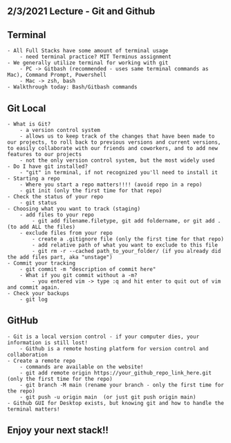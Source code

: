 ## 2/3/2021 Lecture - Git and Github

## Terminal
    - All Full Stacks have some amount of terminal usage
        - need terminal practice? MIT Terminus assignment
    - We generally utilize terminal for working with git
        - PC -> Gitbash (recommended - uses same terminal commands as Mac), Command Prompt, Powershell
        - Mac -> zsh, bash
    - Walkthrough today: Bash/Gitbash commands

## Git Local
    - What is Git?
        - a version control system
        - allows us to keep track of the changes that have been made to our projects, to roll back to previous versions and current versions, to easily collaborate with our friends and coworkers, and to add new features to our projects
        - not the only version control system, but the most widely used
    - Do I have git installed?
        - "git" in terminal, if not recognized you'll need to install it
    - Starting a repo
        - Where you start a repo matters!!!! (avoid repo in a repo)
        - git init (only the first time for that repo)
    - Check the status of your repo
        - git status
    - Choosing what you want to track (staging)
        - add files to your repo
            - git add filename.filetype, git add foldername, or git add . (to add ALL the files)
        - exclude files from your repo
            - create a .gitignore file (only the first time for that repo)
            - add relative path of what you want to exclude to this file
            - git rm -r --cached path_to_your_folder/ (if you already did the add files part, aka "unstage")
    - Commit your tracking
        - git commit -m "description of commit here"
        - What if you git commit without a -m?
            - you entered vim -> type :q and hit enter to quit out of vim and commit again.
    - Check your backups
        - git log


## GitHub
    - Git is a local version control - if your computer dies, your information is still lost!
        - Github is a remote hosting platform for version control and collaboration
    - Create a remote repo
        - commands are available on the website!
        - git add remote origin https://your_github_repo_link_here.git (only the first time for the repo)
        - git branch -M main (rename your branch - only the first time for the repo)
        - git push -u origin main  (or just git push origin main)
    - Github GUI for Desktop exists, but knowing git and how to handle the terminal matters!

## Enjoy your next stack!!